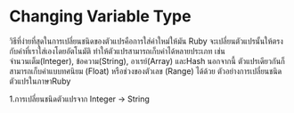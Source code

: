 # Changing Variable Type
วิธีที่ง่ายที่สุดในการเปลี่ยนชนิดของตัวแปรคือการใส่ค่าใหม่ให้มัน Ruby จะเปลี่ยนตัวแปรนั้นให้ตรงกับค่าที่เราใส่เองโดยอัตโนมัติ ทำให้ตัวแปรสามารถเก็บค่าได้หลายประเภท เช่น จำนวนเต็ม(Integer), ข้อความ(String), อาเรย์(Array) และHash นอกจากนี้ ตัวแปรเดียวกันก็สามารถเก็บค่าแบบทศนิยม (Float) หรือช่วงของตัวเลข (Range) ได้ด้วย 
ตัวอย่างการเปลี่ยนชนิดตัวแปรในภาษาRuby

1.การเปลี่ยนชนิดตัวแปรจาก Integer → String
